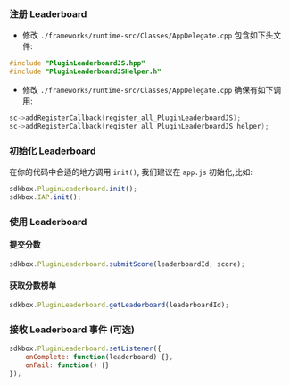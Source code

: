 ### 注册 Leaderboard

* 修改 `./frameworks/runtime-src/Classes/AppDelegate.cpp` 包含如下头文件:
```cpp
#include "PluginLeaderboardJS.hpp"
#include "PluginLeaderboardJSHelper.h"
```

* 修改 `./frameworks/runtime-src/Classes/AppDelegate.cpp` 确保有如下调用:
```cpp
sc->addRegisterCallback(register_all_PluginLeaderboardJS);
sc->addRegisterCallback(register_all_PluginLeaderboardJS_helper);
```

### 初始化 Leaderboard
在你的代码中合适的地方调用 `init()`, 我们建议在 `app.js` 初始化,比如:
```javascript
sdkbox.PluginLeaderboard.init();
sdkbox.IAP.init();
```

### 使用 Leaderboard
#### 提交分数
```javascript
sdkbox.PluginLeaderboard.submitScore(leaderboardId, score);
```

#### 获取分数榜单
```javascript
sdkbox.PluginLeaderboard.getLeaderboard(leaderboardId);
```

### 接收 Leaderboard 事件 (可选)

```javascript
sdkbox.PluginLeaderboard.setListener({
	onComplete: function(leaderboard) {},
	onFail: function() {}
});
```
